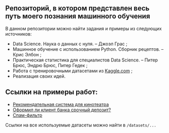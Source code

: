 ## Репозиторий, в котором представлен весь путь моего познания машинного обучения
В данном репозитории можно найти задания и примеры из следующих источников:
* Data Science. Наука о данных с нуля. – Джоэл Грас ;
* Машинное обучение с использованием Python. Сборник рецептов. – Крис Элбон ;
* Практическая статистика для специалистов Data Science. – Питер Брюс, Эндрю Брюс, Питер Гедек ;
* Работа с тренировочными датасетами из [Kaggle.com](https://www.kaggle.com/) ;
* Реализация своих идей.

## Ссылки на примеры работ:
* [Рекомендательная система для кинотеатра](https://github.com/Ekzz0/ML_practice/blob/main/ML_practice/film_recommender_system.ipynb)
* [Оформил ли клиент банка срочный депозит?](https://github.com/Ekzz0/ML_practice/blob/main/ML_practice/term_deposit_classification.ipynb)
* [Спам-фильтр ](https://github.com/Ekzz0/ML_practice/blob/main/ML_algorithms/Naive%20Bayes%20Classifier/NaiveBayes(Spam%20Filter).py)

Ссылки на все используемые датасеты можно найти в `/datasets/...`

#
ㅤ 
